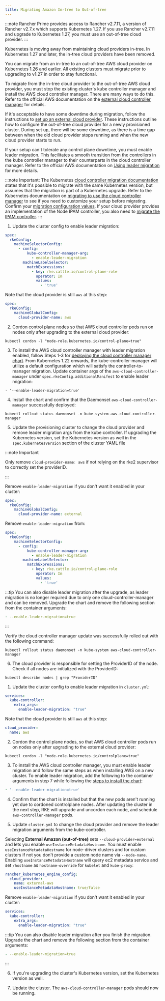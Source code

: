 ```yaml
---
title: Migrating Amazon In-tree to Out-of-tree
---
```


<head>
  <link rel="canonical" href="https://ranchermanager.docs.rancher.com/how-to-guides/new-user-guides/kubernetes-clusters-in-rancher-setup/migrate-to-an-out-of-tree-cloud-provider/migrate-to-out-of-tree-amazon"/>
</head>

:::note
Rancher Prime provides access to Rancher v2.7.11, a version of Rancher v2.7.x which supports Kubernetes 1.27. If you use Rancher v2.7.11 and upgrade to Kubernetes 1.27, you must use an out-of-tree cloud provider.
:::

Kubernetes is moving away from maintaining cloud providers in-tree. In Kubernetes 1.27 and later, the in-tree cloud providers have been removed. 

You can migrate from an in-tree to an out-of-tree AWS cloud provider on Kubernetes 1.26 and earlier. All existing clusters must migrate prior to upgrading to v1.27 in order to stay functional.

To migrate from the in-tree cloud provider to the out-of-tree AWS cloud provider, you must stop the existing cluster's kube controller manager and install the AWS cloud controller manager. There are many ways to do this. Refer to the official AWS documentation on the [external cloud controller manager](https://cloud-provider-aws.sigs.k8s.io/getting_started/) for details.

If it's acceptable to have some downtime during migration, follow the instructions to [set up an external cloud provider](../set-up-cloud-providers/amazon.md#using-the-out-of-tree-aws-cloud-provider). These instructions outline how to configure the out-of-tree cloud provider for a newly provisioned cluster. During set up, there will be some downtime, as there is a time gap between when the old cloud provider stops running and when the new cloud provider starts to run.

If your setup can't tolerate any control plane downtime, you must enable leader migration. This facilitates a smooth transition from the controllers in the kube controller manager to their counterparts in the cloud controller manager. Refer to the official AWS documentation on [Using leader migration](https://cloud-provider-aws.sigs.k8s.io/getting_started/) for more details.

:::note Important:
The Kubernetes [cloud controller migration documentation](https://kubernetes.io/docs/tasks/administer-cluster/controller-manager-leader-migration/#before-you-begin) states that it's possible to migrate with the same Kubernetes version, but assumes that the migration is part of a  Kubernetes upgrade. Refer to the Kubernetes documentation on [migrating to use the cloud controller manager](https://kubernetes.io/docs/tasks/administer-cluster/controller-manager-leader-migration/) to see if you need to customize your setup before migrating. Confirm your [migration configuration values](https://kubernetes.io/docs/tasks/administer-cluster/controller-manager-leader-migration/#default-configuration). If your cloud provider provides an implementation of the Node IPAM controller,  you also need to [migrate the IPAM controller](https://kubernetes.io/docs/tasks/administer-cluster/controller-manager-leader-migration/#node-ipam-controller-migration).
:::

<Tabs groupId="k8s-distro">
<TabItem value="RKE2">

1. Update the cluster config to enable leader migration:

```yaml
spec:
  rkeConfig:
    machineSelectorConfig:
      - config:
          kube-controller-manager-arg:
            - enable-leader-migration
        machineLabelSelector:
          matchExpressions:
            - key: rke.cattle.io/control-plane-role
              operator: In
              values:
                - 'true'
```

Note that the cloud provider is still `aws` at this step:

```yaml
spec:
  rkeConfig:
    machineGlobalConfig:
      cloud-provider-name: aws
```

2. Cordon control plane nodes so that AWS cloud controller pods run on nodes only after upgrading to the external cloud provider:

```shell
kubectl cordon -l "node-role.kubernetes.io/control-plane=true"
```

3. To install the AWS cloud controller manager with leader migration enabled, follow Steps 1-3 for [deploying the cloud controller manager chart](../set-up-cloud-providers/amazon.md#using-the-out-of-tree-aws-cloud-provider). From Kubernetes 1.22 onwards, the kube-controller-manager will utilize a default configuration which will satisfy the controller-to-manager migration. Update container args of the `aws-cloud-controller-manager` under `spec.rkeConfig.additionalManifest` to enable leader migration:

```shell
- '--enable-leader-migration=true' 
```

4. Install the chart and confirm that the Daemonset `aws-cloud-controller-manager` successfully deployed:

```shell
kubectl rollout status daemonset -n kube-system aws-cloud-controller-manager
```

5. Update the provisioning cluster to change the cloud provider and remove leader migration args from the kube controller. 
If upgrading the Kubernetes version, set the Kubernetes version as well in the `spec.kubernetesVersion` section of the cluster YAML file

:::note Important

Only remove `cloud-provider-name: aws` if not relying on the rke2 supervisor to correctly set the providerID.

:::

Remove `enable-leader-migration` if you don't want it enabled in your cluster:

```yaml
spec:
  rkeConfig:
    machineGlobalConfig:
      cloud-provider-name: external
```

Remove `enable-leader-migration` from:

```yaml
spec:
  rkeConfig:
    machineSelectorConfig:
      - config:
          kube-controller-manager-arg:
            - enable-leader-migration
        machineLabelSelector:
          matchExpressions:
            - key: rke.cattle.io/control-plane-role
              operator: In
              values:
                - 'true'
```

:::tip
You can also disable leader migration after the upgrade, as leader migration is no longer required due to only one cloud-controller-manager and can be removed.
Upgrade the chart and remove the following section from the container arguments:

```yaml
- --enable-leader-migration=true 
```
:::

Verify the cloud controller manager update was successfully rolled out with the following command:

```shell
kubectl rollout status daemonset -n kube-system aws-cloud-controller-manager
```

6. The cloud provider is responsible for setting the ProviderID of the node. Check if all nodes are initialized with the ProviderID:

```shell
kubectl describe nodes | grep "ProviderID"
```

</TabItem>

<TabItem value="RKE">

1. Update the cluster config to enable leader migration in `cluster.yml`:

```yaml
services:
  kube-controller:
    extra_args:
      enable-leader-migration: "true"
```

Note that the cloud provider is still `aws` at this step:

```yaml
cloud_provider:
  name: aws
```

2. Cordon the control plane nodes, so that AWS cloud controller pods run on nodes only after upgrading to the external cloud provider:

```shell
kubectl cordon -l "node-role.kubernetes.io/controlplane=true"
```

3. To install the AWS cloud controller manager, you must enable leader migration and follow the same steps as when installing AWS on a new cluster. To enable leader migration, add the following to the container arguments in step 7 while following the [steps to install the chart](../set-up-cloud-providers/amazon.md#helm-chart-installation-from-ui):

```yaml
- '--enable-leader-migration=true' 
```

4. Confirm that the chart is installed but that the new pods aren't running yet due to cordoned controlplane nodes. After updating the cluster in the next step, RKE will upgrade and uncordon each node, and schedule `aws-controller-manager` pods.

5. Update `cluster.yml` to change the cloud provider and remove the leader migration arguments from the kube-controller.

  Selecting **External Amazon (out-of-tree)** sets `--cloud-provider=external` and lets you enable `useInstanceMetadataHostname`. You must enable `useInstanceMetadataHostname` for node-driver clusters and for custom clusters if not you don't provide a custom node name via `--node-name`. Enabling `useInstanceMetadataHostname` will query ec2 metadata service and set `/hostname` as `hostname-override` for `kubelet` and `kube-proxy`:

```yaml
rancher_kubernetes_engine_config:
  cloud_provider:
    name: external-aws
    useInstanceMetadataHostname: true/false
```

  Remove `enable-leader-migration` if you don't want it enabled in your cluster:

  ```yaml
  services:
    kube-controller:
      extra_args:
        enable-leader-migration: "true"
  ```

:::tip
You can also disable leader migration after you finish the migration. Upgrade the chart and remove the following section from the container arguments:

```yaml
- --enable-leader-migration=true 
```
:::

6. If  you're upgrading the cluster's Kubernetes version, set the Kubernetes version as well.

7. Update the cluster. The `aws-cloud-controller-manager` pods should now be running.

</TabItem>
</Tabs>
